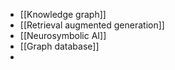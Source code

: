 - [[Knowledge graph]]
- [[Retrieval augmented generation]]
- [[Neurosymbolic AI]]
- [[Graph database]]
-